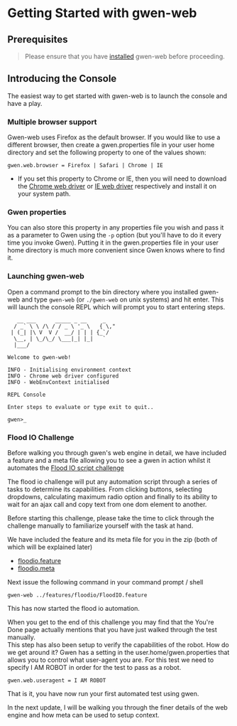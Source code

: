 Getting Started with gwen-web
=============================

Prerequisites
-------------

> Please ensure that you have [installed](../README.md#user-content-building-and-installing-from-source) 
> gwen-web before proceeding.
 
Introducing the Console
-----------------------

The easiest way to get started with gwen-web is to launch the console and have 
a play.

### Multiple browser support

Gwen-web uses Firefox as the default browser. If you would like to use a 
different browser, then create a gwen.properties file in your user home 
directory and set the following property to one of the values shown: 

    gwen.web.browser = Firefox | Safari | Chrome | IE

- If you set this property to Chrome or IE, then you will need to download the 
  [Chrome web driver](http://code.google.com/p/selenium/wiki/ChromeDriver) 
  or 
  [IE web driver](https://code.google.com/p/selenium/wiki/InternetExplorerDriver) 
  respectively and install it on your system path.

### Gwen properties

You can also store this property in any properties file you wish and pass it 
as a parameter to Gwen using the `-p` option (but you'll have to do it every 
time you invoke Gwen). Putting it in the gwen.properties file in your user 
home directory is much more convenient since Gwen knows where to find it. 

### Launching gwen-web

Open a command prompt to the bin directory where you installed gwen-web and 
type `gwen-web` (or `./gwen-web` on unix systems) and hit enter. This will 
launch the console REPL which will prompt you to start entering steps.

```
   __ ___      _____ _ __     _    
  / _` \ \ /\ / / _ \ '_ \   { \," 
 | (_| |\ V  V /  __/ | | | {_`/   
  \__, | \_/\_/ \___|_| |_|   `    
  |___/                            

Welcome to gwen-web!

INFO - Initialising environment context
INFO - Chrome web driver configured
INFO - WebEnvContext initialised

REPL Console

Enter steps to evaluate or type exit to quit..

gwen>_
```

### Flood IO Challenge
Before walking you through gwen's web engine in detail, we have included a 
feature and a meta file allowing you to see a gwen in action whilst it automates
the [Flood IO script challenge](https://challengers.flood.io/start)

The flood io challenge will put any automation script through a series of 
tasks to determine its capabilities.  From clicking buttons, selecting 
dropdowns, calculating maximum radio option and finally to its ability to 
wait for an ajax call and copy text from one dom element to another.

Before starting this challenge, please take the time to click through the 
challenge manually to familiarize yourself with the task at hand.

We have included the feature and its meta file for you in the zip (both of 
which will be explained later) 
  - [floodio.feature](../src/test/resources/features/floodio/FloodIO.feature)
  - [floodio.meta](../src/test/resources/features/floodio/FloodIO.meta) 

Next issue the following command in your command prompt / shell

```
gwen-web ../features/floodio/FloodIO.feature
```

This has now started the flood io automation.

When you get to the end of this challenge you may find that the You're Done 
page actually mentions that you have just walked through the test manually.  
This step has also been setup to verify the capabilities of the robot.  How 
do we get around it?  Gwen has a setting in the user.home/gwen.properties 
that allows you to control what user-agent you are.  For this test we need 
to specify I AM ROBOT in order for the test to pass as a robot.

```
gwen.web.useragent = I AM ROBOT
```

That is it, you have now run your first automated test using gwen.  

In the next update, I will be walking you through the finer details of the web
engine and how meta can be used to setup context.